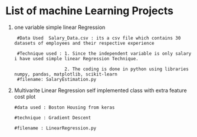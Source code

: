 # List of machine Learning Projects

1. one variable simple linear Regression

        #Data Used  Salary_Data.csv : its a csv file which contains 30 datasets of employees and their respective experience

        #Technique used : 1. Since the independent variable is only salary i have used simple linear Regression Technique.

                          2. The coding is done in python using libraries numpy, pandas, matplotlib, scikit-learn
        #filename: SalaryEstimation.py

2. Multivarite Linear Regression self implemented class with extra feature cost plot

       #data used : Boston Housing from keras
  
       #technique : Gradient Descent
       
       #filename : LinearRegression.py
